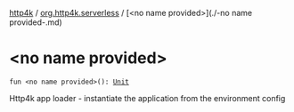 [http4k](../index.md) / [org.http4k.serverless](index.md) / [&lt;no name provided&gt;](./-no name provided-.md)

# &lt;no name provided&gt;

`fun <no name provided>(): `[`Unit`](https://kotlinlang.org/api/latest/jvm/stdlib/kotlin/-unit/index.html)

Http4k app loader - instantiate the application from the environment config

